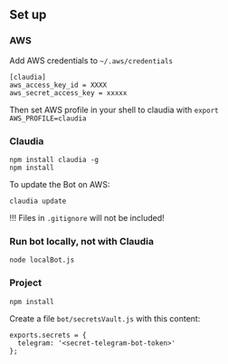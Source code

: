 
## Set up

### AWS
Add AWS credentials to `~/.aws/credentials`
```
[claudia]
aws_access_key_id = XXXX
aws_secret_access_key = xxxxx
```
Then set AWS profile in your shell to claudia with `export AWS_PROFILE=claudia`

### Claudia
```
npm install claudia -g
npm install
```
To update the Bot on AWS:
```
claudia update
```
!!! Files in `.gitignore` will not be included!

### Run bot locally, not with Claudia
```
node localBot.js
```

### Project
```
npm install
```

Create a file `bot/secretsVault.js` with this content:
```
exports.secrets = {
  telegram: '<secret-telegram-bot-token>'
};
```
